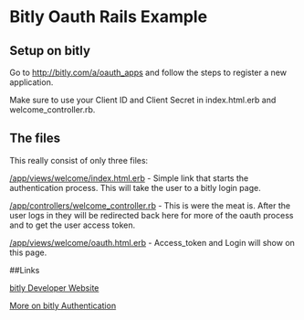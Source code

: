 # Bitly Oauth Rails Example


## Setup on bitly

Go to http://bitly.com/a/oauth_apps and follow the steps to register a new application.

Make sure to use your Client ID and Client Secret in index.html.erb and welcome_controller.rb.


## The files
This really consist of only three files:

[/app/views/welcome/index.html.erb](https://github.com/kingink/bitly-oauth-rails/blob/master/app/views/welcome/index.html.erb) - Simple link that starts the authentication process.  This will take the user to a bitly login page.

[/app/controllers/welcome_controller.rb](https://github.com/kingink/bitly-oauth-rails/blob/master/app/controllers/welcome_controller.rb) - This is were the meat is.  After the user logs in they will be redirected back here for more of the oauth process and to get the user access token.

[/app/views/welcome/oauth.html.erb](https://github.com/kingink/bitly-oauth-rails/blob/master/app/views/welcome/oauth.html.erb) - Access_token and Login will show on this page.


##Links

[bitly Developer Website](http://dev.bitly.com/)

[More on bitly Authentication](http://dev.bitly.com/authentication.html)
